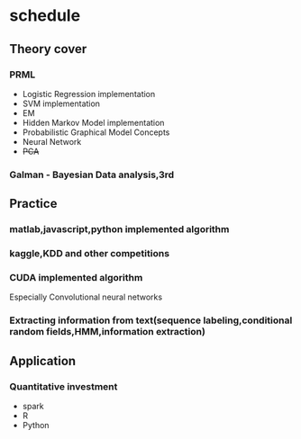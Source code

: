 # schedule

## Theory cover

### PRML
  - Logistic Regression implementation
  - SVM implementation
  - EM 
  - Hidden Markov Model implementation
  - Probabilistic Graphical Model Concepts
  - Neural Network
  - ~~PCA~~

### Galman - Bayesian Data analysis,3rd
  
## Practice
### matlab,javascript,python implemented algorithm
### kaggle,KDD and other competitions
### CUDA implemented algorithm
Especially Convolutional neural networks
### Extracting information from text(sequence labeling,conditional random fields,HMM,information extraction)

## Application
### Quantitative investment
- spark
- R
- Python
  
